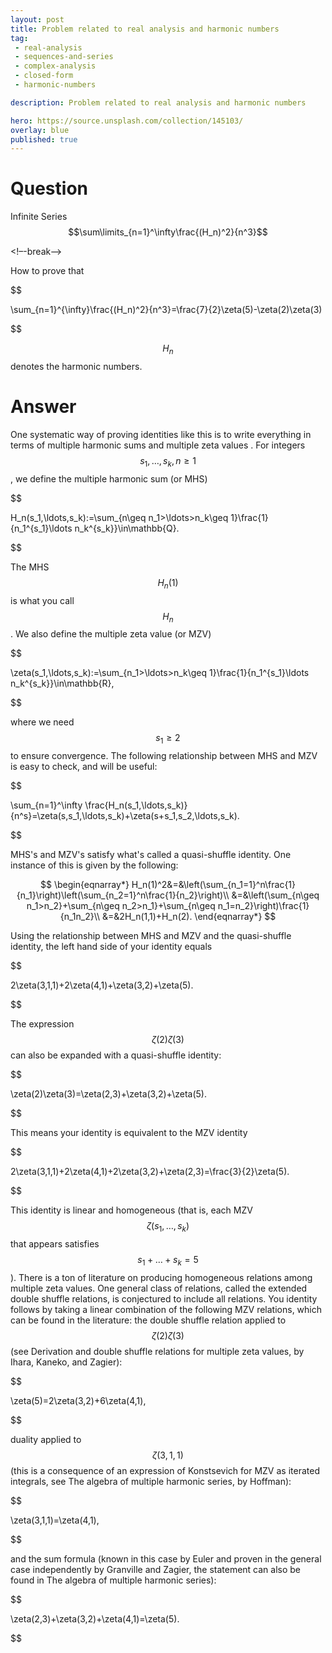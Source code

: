 ```yaml
---
layout: post
title: Problem related to real analysis and harmonic numbers
tag:
 - real-analysis
 - sequences-and-series
 - complex-analysis
 - closed-form
 - harmonic-numbers

description: Problem related to real analysis and harmonic numbers

hero: https://source.unsplash.com/collection/145103/
overlay: blue 
published: true
---
```


# Question 

Infinite Series $$\sum\limits_{n=1}^\infty\frac{(H_n)^2}{n^3}$$

<!–-break-–>


How to prove that


$$

\sum_{n=1}^{\infty}\frac{(H_n)^2}{n^3}=\frac{7}{2}\zeta(5)-\zeta(2)\zeta(3)

$$


$$H_n$$ denotes the harmonic numbers.

# Answer 


One systematic way of proving identities like this is to write everything in terms of multiple harmonic sums and multiple zeta values . For integers $$s_1,\ldots,s_k,n\geq 1$$, we define the multiple harmonic sum (or MHS)


$$


H_n(s_1,\ldots,s_k):=\sum_{n\geq n_1>\ldots>n_k\geq 1}\frac{1}{n_1^{s_1}\ldots n_k^{s_k}}\in\mathbb{Q}.


$$


The MHS $$H_n(1)$$ is what you call $$H_n$$.
We also define the multiple zeta value (or MZV)


$$


\zeta(s_1,\ldots,s_k):=\sum_{n_1>\ldots>n_k\geq 1}\frac{1}{n_1^{s_1}\ldots n_k^{s_k}}\in\mathbb{R},


$$


where we need $$s_1\geq 2$$ to ensure convergence.
The following relationship between MHS and MZV is easy to check, and will be useful:


$$


\sum_{n=1}^\infty \frac{H_n(s_1,\ldots,s_k)}{n^s}=\zeta(s,s_1,\ldots,s_k)+\zeta(s+s_1,s_2,\ldots,s_k).


$$


MHS's and MZV's satisfy what's called a quasi-shuffle identity. One instance of this is given by the following:

$$
\begin{eqnarray*}
H_n(1)^2&=&\left(\sum_{n_1=1}^n\frac{1}{n_1}\right)\left(\sum_{n_2=1}^n\frac{1}{n_2}\right)\\
&=&\left(\sum_{n\geq n_1>n_2}+\sum_{n\geq n_2>n_1}+\sum_{n\geq n_1=n_2}\right)\frac{1}{n_1n_2}\\
&=&2H_n(1,1)+H_n(2).
\end{eqnarray*}
$$

Using the relationship between MHS and MZV and the quasi-shuffle identity, the left hand side of your identity equals


$$


2\zeta(3,1,1)+2\zeta(4,1)+\zeta(3,2)+\zeta(5).


$$


The expression $$\zeta(2)\zeta(3)$$ can also be expanded with a quasi-shuffle identity:


$$


\zeta(2)\zeta(3)=\zeta(2,3)+\zeta(3,2)+\zeta(5).


$$


This means your identity is equivalent to the MZV identity


$$


2\zeta(3,1,1)+2\zeta(4,1)+2\zeta(3,2)+\zeta(2,3)=\frac{3}{2}\zeta(5).


$$


This identity is linear and homogeneous (that is, each MZV $$\zeta(s_1,\ldots,s_k)$$ that appears satisfies $$s_1+\ldots+s_k=5$$).
There is a ton of literature on producing homogeneous relations among multiple zeta values. One general class of relations, called the extended double shuffle relations, is conjectured to include all relations.
You identity follows by taking a linear combination of the following MZV relations, which can be found in the literature: the double shuffle relation applied to $$\zeta(2)\zeta(3)$$ (see Derivation and double shuffle relations for multiple zeta values, by Ihara, Kaneko, and Zagier):


$$


\zeta(5)=2\zeta(3,2)+6\zeta(4,1),


$$


duality applied to $$\zeta(3,1,1)$$ (this is a consequence of an expression of Konstsevich for MZV as iterated integrals, see The algebra of multiple harmonic series, by Hoffman):


$$


\zeta(3,1,1)=\zeta(4,1),


$$


and the sum formula (known in this case by Euler and proven in the general case independently by Granville and Zagier, the statement can also be found in The algebra of multiple harmonic series):


$$


\zeta(2,3)+\zeta(3,2)+\zeta(4,1)=\zeta(5).


$$



